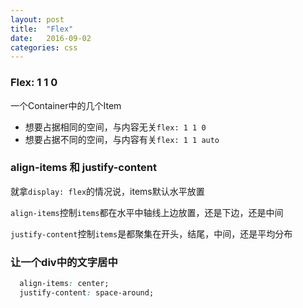 ```yaml
---
layout: post
title:  "Flex"
date:   2016-09-02
categories: css
---
```


### Flex: 1 1 0
一个Container中的几个Item

* 想要占据相同的空间，与内容无关`flex: 1 1 0`
* 想要占据不同的空间，与内容有关`flex: 1 1 auto`

### align-items 和 justify-content

就拿`display: flex`的情况说，items默认水平放置

`align-items`控制`items`都在水平中轴线上边放置，还是下边，还是中间

`justify-content`控制`items`是都聚集在开头，结尾，中间，还是平均分布

### 让一个div中的文字居中

```css
  align-items: center;
  justify-content: space-around;
```
